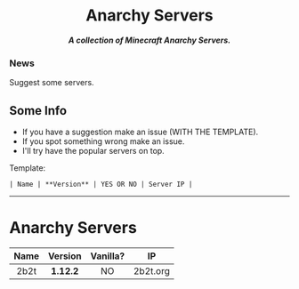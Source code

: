 <div align="center">

Anarchy Servers
===
***A collection of Minecraft Anarchy Servers.***

</div>

### News
Suggest some servers.

## Some Info
* If you have a suggestion make an issue (WITH THE TEMPLATE).
* If you spot something wrong make an issue.
* I'll try have the popular servers on top.

Template:

```| Name | **Version** | YES OR NO | Server IP |```

-------

# Anarchy Servers

| Name | Version | Vanilla? | IP |
| :--: | :-----: | :------: | :-: |
| 2b2t | **1.12.2** | NO | 2b2t.org |
